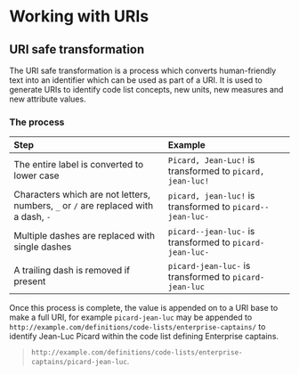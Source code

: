 # Working with URIs

## URI safe transformation

The URI safe transformation is a process which converts human-friendly text into an identifier which can be used as part of a URI. It is used to generate URIs to identify code list concepts, new units, new measures and new attribute values.

### The process

| Step                                                                                | Example                                                   |
|:------------------------------------------------------------------------------------|:----------------------------------------------------------|
| The entire label is converted to lower case                                         | `Picard, Jean-Luc!` is transformed to `picard, jean-luc!` |
| Characters which are not letters, numbers, `_` or `/` are replaced with a dash, `-` | `picard, jean-luc!` is transformed to `picard--jean-luc-` |
| Multiple dashes are replaced with single dashes                                     | `picard--jean-luc-` is transformed to `picard-jean-luc-`   |
| A trailing dash is removed if present                                               | `picard-jean-luc-` is transformed to `picard-jean-luc`    |

Once this process is complete, the value is appended on to a URI base to make a full URI, for example `picard-jean-luc` may be appended to `http://example.com/definitions/code-lists/enterprise-captains/` to identify Jean-Luc Picard within the code list defining Enterprise captains.

> `http://example.com/definitions/code-lists/enterprise-captains/picard-jean-luc`.
